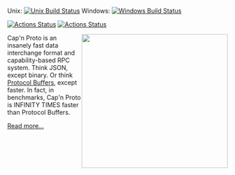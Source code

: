 Unix: [![Unix Build Status](https://travis-ci.org/capnproto/capnproto.svg?branch=master)](https://travis-ci.org/capnproto/capnproto) Windows: [![Windows Build Status](https://ci.appveyor.com/api/projects/status/9rxff2tujkae4hte?svg=true)](https://ci.appveyor.com/project/kentonv/capnproto)

[![Actions Status](https://github.com/capnproto/capnproto/workflows/Build%20Test/badge.svg)](https://github.com/capnproto/canproto/actions)
[![Actions Status](https://github.com/capnproto/capnproto/workflows/manylinux2010/badge.svg)](https://github.com/capnproto/capnproto/actions)


<img src='http://kentonv.github.com/capnproto/images/infinity-times-faster.png' style='width:334px; height:306px; float: right;'>

Cap'n Proto is an insanely fast data interchange format and capability-based RPC system. Think
JSON, except binary. Or think [Protocol Buffers](https://github.com/google/protobuf), except faster.
In fact, in benchmarks, Cap'n Proto is INFINITY TIMES faster than Protocol Buffers.

[Read more...](http://kentonv.github.com/capnproto/)
